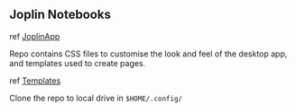 ## Joplin Notebooks

ref [JoplinApp](https://joplinapp.org/)

Repo contains CSS files to customise the look and feel of the desktop app, and templates used to create pages.

ref [Templates](https://joplinapp.org/#note-templates)

Clone the repo to local drive in `$HOME/.config/`
